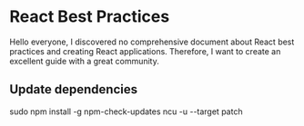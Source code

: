 # React Best Practices

Hello everyone,
I discovered no comprehensive document about React best practices and creating React applications. Therefore, I want to create an excellent guide with a great community.

## Update dependencies
sudo npm install -g npm-check-updates
ncu -u --target patch
